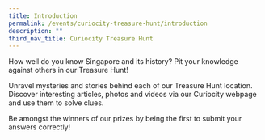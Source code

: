 ```yaml
---
title: Introduction
permalink: /events/curiocity-treasure-hunt/introduction
description: ""
third_nav_title: Curiocity Treasure Hunt
---
```

How well do you know Singapore and its history? Pit your knowledge against others in our Treasure Hunt! 

Unravel mysteries and stories behind each of our Treasure Hunt location. Discover interesting articles, photos and videos via our Curiocity webpage and use them to solve clues. 

Be amongst the winners of our prizes by being the first to submit your answers correctly!